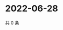# 2022-06-28

共 0 条

<!-- BEGIN WEIBO -->
<!-- 最后更新时间 Tue Jun 28 2022 12:39:47 GMT+0800 (China Standard Time) -->

<!-- END WEIBO -->
